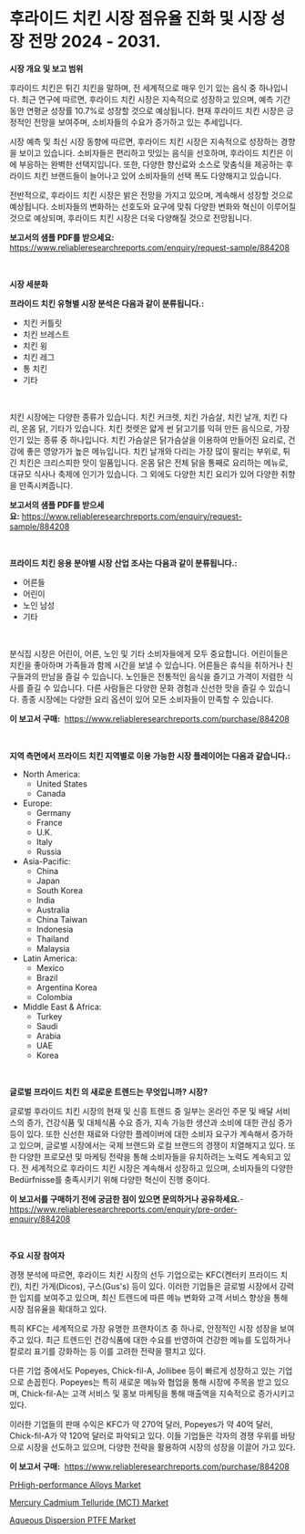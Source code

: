 <p><h1>후라이드 치킨 시장 점유율 진화 및 시장 성장 전망 2024 - 2031.</h1></p><p><strong>시장 개요 및 보고 범위</strong></p>
<p><p>후라이드 치킨은 튀긴 치킨을 말하며, 전 세계적으로 매우 인기 있는 음식 중 하나입니다. 최근 연구에 따르면, 후라이드 치킨 시장은 지속적으로 성장하고 있으며, 예측 기간 동안 연평균 성장률 10.7%로 성장할 것으로 예상됩니다. 현재 후라이드 치킨 시장은 긍정적인 전망을 보여주며, 소비자들의 수요가 증가하고 있는 추세입니다. </p><p>시장 예측 및 최신 시장 동향에 따르면, 후라이드 치킨 시장은 지속적으로 성장하는 경향을 보이고 있습니다. 소비자들은 편리하고 맛있는 음식을 선호하며, 후라이드 치킨은 이에 부응하는 완벽한 선택지입니다. 또한, 다양한 향신료와 소스로 맞춤식을 제공하는 후라이드 치킨 브랜드들이 늘어나고 있어 소비자들의 선택 폭도 다양해지고 있습니다.</p><p>전반적으로, 후라이드 치킨 시장은 밝은 전망을 가지고 있으며, 계속해서 성장할 것으로 예상됩니다. 소비자들의 변화하는 선호도와 요구에 맞춰 다양한 변화와 혁신이 이루어질 것으로 예상되며, 후라이드 치킨 시장은 더욱 다양해질 것으로 전망됩니다.</p></p>
<p><strong>보고서의 샘플 PDF를 받으세요:</strong> <a href="https://www.reliableresearchreports.com/enquiry/request-sample/884208">https://www.reliableresearchreports.com/enquiry/request-sample/884208</a></p>
<p>&nbsp;</p>
<p><strong>시장 세분화</strong></p>
<p><strong>프라이드 치킨 유형별 시장 분석은 다음과 같이 분류됩니다.:</strong></p>
<p><ul><li>치킨 커틀릿</li><li>치킨 브레스트</li><li>치킨 윙</li><li>치킨 레그</li><li>통 치킨</li><li>기타</li></ul></p>
<p>&nbsp;</p>
<p><p>치킨 시장에는 다양한 종류가 있습니다. 치킨 커크렛, 치킨 가슴살, 치킨 날개, 치킨 다리, 온몸 닭, 기타가 있습니다. 치킨 컷렛은 얇게 썬 닭고기를 익혀 만든 음식으로, 가장 인기 있는 종류 중 하나입니다. 치킨 가슴살은 닭가슴살을 이용하여 만들어진 요리로, 건강에 좋은 영양가가 높은 메뉴입니다. 치킨 날개와 다리는 가장 많이 팔리는 부위로, 튀긴 치킨은 크리스피한 맛이 일품입니다. 온몸 닭은 전체 닭을 통째로 요리하는 메뉴로, 대규모 식사나 축제에 인기가 있습니다. 그 외에도 다양한 치킨 요리가 있어 다양한 취향을 만족시켜줍니다.</p></p>
<p><strong>보고서의 샘플 PDF를 받으세요:</strong>&nbsp;<a href="https://www.reliableresearchreports.com/enquiry/request-sample/884208">https://www.reliableresearchreports.com/enquiry/request-sample/884208</a></p>
<p>&nbsp;</p>
<p><strong> 프라이드 치킨 응용 분야별 시장 산업 조사는 다음과 같이 분류됩니다.:</strong></p>
<p><ul><li>어른들</li><li>어린이</li><li>노인 남성</li><li>기타</li></ul></p>
<p>&nbsp;</p>
<p><p>분식집 시장은 어린이, 어른, 노인 및 기타 소비자들에게 모두 중요합니다. 어린이들은 치킨을 좋아하며 가족들과 함께 시간을 보낼 수 있습니다. 어른들은 휴식을 취하거나 친구들과의 만남을 즐길 수 있습니다. 노인들은 전통적인 음식을 즐기고 가격이 저렴한 식사를 즐길 수 있습니다. 다른 사람들은 다양한 문화 경험과 신선한 맛을 즐길 수 있습니다. 종종 시장에는 다양한 요리 옵션이 있어 모든 소비자들이 만족할 수 있습니다.</p></p>
<p><strong>이 보고서 구매:</strong>&nbsp; <a href="https://www.reliableresearchreports.com/purchase/884208">https://www.reliableresearchreports.com/purchase/884208</a></p>
<p>&nbsp;</p>
<p><strong>지역 측면에서 프라이드 치킨 지역별로 이용 가능한 시장 플레이어는 다음과 같습니다.:</strong></p>
<p><ul>
    <li>
        North America:
        <ul>
            <li>United States</li>
            <li>Canada</li>
        </ul>
    </li>
    <li>
        Europe:
        <ul>
            <li>Germany</li>
            <li>France</li>
            <li>U.K.</li>
            <li>Italy</li>
            <li>Russia</li>
        </ul>
    </li>
    <li>
        Asia-Pacific:
        <ul>
            <li>China</li>
            <li>Japan</li>
            <li>South Korea</li>
            <li>India</li>
            <li>Australia</li>
            <li>China Taiwan</li>
            <li>Indonesia</li>
            <li>Thailand</li>
            <li>Malaysia</li>
        </ul>
    </li>
    <li>
        Latin America:
        <ul>
            <li>Mexico</li>
            <li>Brazil</li>
            <li>Argentina Korea</li>
            <li>Colombia</li>
        </ul>
    </li>
    <li>
        Middle East & Africa:
        <ul>
            <li>Turkey</li>
            <li>Saudi</li>
            <li>Arabia</li>
            <li>UAE</li>
            <li>Korea</li>
        </ul>
    </li>
    </ul></p>
<p>&nbsp;</p>
<p><strong>글로벌 프라이드 치킨 의 새로운 트렌드는 무엇입니까? 시장?</strong></p>
<p><p>글로벌 후라이드 치킨 시장의 현재 및 신흥 트렌드 중 일부는 온라인 주문 및 배달 서비스의 증가, 건강식품 및 대체식품 수요 증가, 지속 가능한 생산과 소비에 대한 관심 증가 등이 있다. 또한 신선한 재료와 다양한 플레이버에 대한 소비자 요구가 계속해서 증가하고 있으며, 글로벌 시장에서는 국제 브랜드와 로컬 브랜드의 경쟁이 치열해지고 있다. 또한 다양한 프로모션 및 마케팅 전략을 통해 소비자들을 유치하려는 노력도 계속되고 있다. 전 세계적으로 후라이드 치킨 시장은 계속해서 성장하고 있으며, 소비자들의 다양한 Bedürfnisse를 충족시키기 위해 다양한 혁신이 진행 중이다.</p></p>
<p><strong>이 보고서를 구매하기 전에 궁금한 점이 있으면 문의하거나 공유하세요.</strong>- <a href="https://www.reliableresearchreports.com/enquiry/pre-order-enquiry/884208">https://www.reliableresearchreports.com/enquiry/pre-order-enquiry/884208</a></p>
<p>&nbsp;</p>
<p><strong>주요 시장 참여자</strong></p>
<p><p>경쟁 분석에 따르면, 후라이드 치킨 시장의 선두 기업으로는 KFC(켄터키 프라이드 치킨), 치킨 가게(Dicos), 구스(Gus's) 등이 있다. 이러한 기업들은 글로벌 시장에서 강력한 입지를 보여주고 있으며, 최신 트렌드에 따른 메뉴 변화와 고객 서비스 향상을 통해 시장 점유율을 확대하고 있다.</p><p>특히 KFC는 세계적으로 가장 유명한 프랜차이즈 중 하나로, 안정적인 시장 성장을 보여주고 있다. 최근 트렌드인 건강식품에 대한 수요를 반영하여 건강한 메뉴를 도입하거나 칼로리 표기를 강화하는 등 이를 고려한 전략을 펼치고 있다. </p><p>다른 기업 중에서도 Popeyes, Chick-fil-A, Jollibee 등이 빠르게 성장하고 있는 기업으로 손꼽힌다. Popeyes는 특히 새로운 메뉴와 협업을 통해 시장에 주목을 받고 있으며, Chick-fil-A는 고객 서비스 및 홍보 마케팅을 통해 매출액을 지속적으로 증가시키고 있다.</p><p>이러한 기업들의 판매 수익은 KFC가 약 270억 달러, Popeyes가 약 40억 달러, Chick-fil-A가 약 120억 달러로 파악되고 있다. 이들 기업들은 각자의 경쟁 우위를 바탕으로 시장을 선도하고 있으며, 다양한 전략을 활용하여 시장의 성장을 이끌어 가고 있다.</p></p>
<p><strong>이 보고서 구매:</strong>&nbsp;&nbsp;<a href="https://www.reliableresearchreports.com/purchase/884208">https://www.reliableresearchreports.com/purchase/884208</a></p>
<p><p><a href="https://github.com/redneck06/Market-Research-Report-List-2/blob/main/prhigh-performance-alloys-market.md">PrHigh-performance Alloys Market</a></p><p><a href="https://github.com/nicoletavirag/Market-Research-Report-List-2/blob/main/mercury-cadmium-telluride-mct-market.md">Mercury Cadmium Telluride (MCT) Market</a></p><p><a href="https://github.com/peachesmcdowel1/Market-Research-Report-List-1/blob/main/aqueous-dispersion-ptfe-market.md">Aqueous Dispersion PTFE Market</a></p></p>
